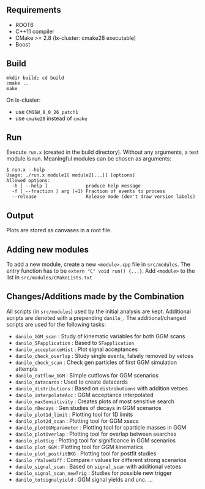 ## Requirements ##
- ROOT6
- C++11 compiler
- CMake >= 2.8 (lx-cluster: cmake28 executable)
- Boost

## Build ##
    mkdir build; cd build
    cmake ..
    make

On lx-cluster:

- use `CMSSW_8_0_26_patch1`
- use `cmake28` instead of `cmake`

## Run ##
Execute `run.x` (created in the build directory).
Without any arguments, a test module is run.
Meaningful modules can be chosen as arguments:

    $ run.x --help
    Usage: ./run.x module1[ module2[...]] [options]
    Allowed options:
      -h [ --help ]              produce help message
      -f [ --fraction ] arg (=1) Fraction of events to process
      --release                  Release mode (don't draw version labels)


## Output ##
Plots are stored as canvases in a root file.

## Adding new modules ##
To add a new module, create a new `<module>.cpp` file in `src/modules`.
The entry function has to be `extern "C" void run() {...}`.
Add `<module>` to the list in `src/modules/CMakeLists.txt`

## Changes/Additions made by the Combination ##
All scripts (in `src/modules`) used by the initial analysis are kept.
Additional scripts are denoted with a prepending `danilo_`.
The additional/changed scripts are used for the following tasks:
- `danilo_GGM_scan` : Study of kinematic variables for both GGM scans
- `danilo_SFapplication` : Based to `SFapplication`
- `danilo_acceptanceHist` : Plot signal acceptances
- `danilo_check_overlap` : Study single events, falsely removed by vetoes
- `danilo_check_scan` : Check gen particles of first GGM simulation attempts
- `danilo_cutflow_GGM` : Simple cutflows for GGM scenarios
- `danilo_datacards` : Used to create datacards
- `danilo_distributions` : Based on `distributions` with addition vetoes
- `danilo_interpolateAcc` : GGM acceptance interpolated
- `danilo_maxSensitivity` : Creates plots of most sensitive search
- `danilo_nDecays` : Gen studies of decays in GGM scenarios
- `danilo_plot1d_limit` : Plotting tool for 1D limits
- `danilo_plot2d_scan` : Plotting tool for GGM xsecs
- `danilo_plotGGMparameter` : Plotting tool for sparticle masses in GGM
- `danilo_plotOverlap` : Plotting tool for overlap between searches
- `danilo_plotSig` : Plotting tool for significance in GGM scenarios
- `danilo_plot_GGM` : Plotting tool for GGM kinematics
- `danilo_plot_postfitBKG` : Plotting tool for postfit studies
- `danilo_rValuediff` : Compare r values for different strong scenarios
- `danilo_signal_scan` : Based on `signal_scan` with additional vetoes
- `danilo_signal_scan_newTrig` : Studies for possible new trigger
- `danilo_totsignalyield` : GGM signal yields and unc.
...
